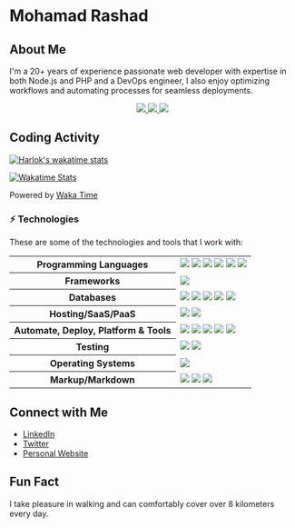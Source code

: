 # Mohamad Rashad

## About Me

I'm a 20+ years of experience passionate web developer with expertise in both Node.js and PHP and a DevOps engineer, I also enjoy optimizing workflows and automating processes for seamless deployments.


<p align="center">
  <a href="https://github.com/mrashad10" target="_blank">
    <img src="https://img.shields.io/github/followers/mrashad10?label=Follow%20Me&style=social"/>
  </a>
  <a href="https://twitter.com/mrashad" target="_blank">
    <img src="https://img.shields.io/twitter/follow/mrashad?style=social"/>
  </a>
  <a href="https://www.linkedin.com/in/mrashad/" target="_blank">
    <img src="https://img.shields.io/badge/-Linkedin-blue?style=flat-square&logo=Linkedin&logoColor=white&link=www.linkedin.com/in/mrashad"/>
  </a>
</p>

## Coding Activity

[![Harlok's wakatime stats](https://github-readme-stats.vercel.app/api/wakatime?username=mrashad)](https://github.com/anuraghazra/github-readme-stats)

[![Wakatime Stats](https://wakatime.com/share/@4909e9dc-78fe-4b72-9b30-e7cb5da6e2b9/f8784fc4-14a1-419d-8878-a7a80919c291.png)](https://wakatime.com)

Powered by [Waka Time](https://wakatime.com/@4909e9dc-78fe-4b72-9b30-e7cb5da6e2b9)

### ⚡ Technologies

These are some of the technologies and tools that I work with:

<table style="width:100%">
 <tr>
    <th>Programming Languages</th>
    <td>
      <img src="https://img.shields.io/badge/-JavaScript-black?style=flat-square&logo=javascript" />
      <img src="https://img.shields.io/badge/-Nodejs-339933?style=flat-square&logo=Node.js&logoColor=white" />
      <img src="https://img.shields.io/badge/-TypeScript-007ACC?style=flat-square&logo=typescript&logoColor=white" />
      <img src="https://img.shields.io/badge/-PHP-787CB5?style=flat-square&logo=PHP&logoColor=black" />
      <img src="https://img.shields.io/badge/-Python-ffff47?style=flat-square&logo=python" />
      <img src="https://img.shields.io/badge/-Go-00ADD8?style=flat-square&logo=go&logoColor=white" />
   </td>
  </tr>
  <tr>
    <th>Frameworks</th>
    <td>
      <img src="https://img.shields.io/badge/-Express.js-000000?style=flat-square&logo=express&logoColor=white" />
    </td>
  </tr>
  <tr>
    <th>Databases</th>
    <td>
      <img src="https://img.shields.io/badge/-MongoDB-black?style=flat-square&logo=mongodb" />
      <img src="https://img.shields.io/badge/PostgreSQL-316192.svg?&style=flat-square&logo=postgresql&logoColor=white" />
      <img src="https://img.shields.io/badge/-MySQL-4479A1?style=flat-square&logo=mysql&logoColor=white" />
      <img src="https://img.shields.io/badge/SQLite-07405E?style=flat-square&logo=sqlite&logoColor=white" />
      <img src="https://img.shields.io/badge/-Redis-DC382D?style=flat-square&logo=redis&logoColor=white" />
    </td>
  </tr>
  <tr>
    <th>Hosting/SaaS/PaaS</th>
    <td>
      <img src="https://img.shields.io/badge/Firebase-FFCA28?style=flat-square&logo=firebase&logoColor=white" />
      <img src="https://img.shields.io/badge/heroku%20-%23430098.svg?&style=flat-square&logo=heroku&logoColor=white" />
    </td>
  </tr>
  <tr>
    <th>Automate, Deploy, Platform & Tools</th>
    <td>
      <img src="https://img.shields.io/badge/-Docker-2496ED?style=flat-square&logo=docker&logoColor=white" />
      <img src="https://img.shields.io/badge/-Jenkins-DC382D?style=flat-square&logo=jenkins&logoColor=white" />
      <img src="https://img.shields.io/badge/-Git-black?style=flat-square&logo=git" />
      <img src="https://img.shields.io/badge/nginx%20-%23009639.svg?&style=flat-square&logo=nginx&logoColor=white" />
      <img src="https://img.shields.io/badge/-GitHub-181717?style=flat-square&logo=github" />
    </td>
  </tr>
  <tr>
    <th>Testing</th>
    <td>
      <img src="https://img.shields.io/badge/-Mocha-%238D6748?style=flat-square&logo=mocha&logoColor=white" />
      <img src="https://img.shields.io/badge/Junit5-25A162.svg?&style=flat-square&logo=postgresql&logoColor=white" />
    </td>
  </tr>
  <tr>
    <th>Operating Systems</th>
    <td>
      <img src="https://img.shields.io/badge/Linux-FCC624?style=flat-square&logo=linux&logoColor=black" />
    </td>
  </tr>
  <tr>
    <th>Markup/Markdown</th>
    <td>
      <img src="https://img.shields.io/badge/-HTML5-E34F26?style=flat-square&logo=html5&logoColor=white" />
      <img src="https://img.shields.io/badge/Markdown-%23000000.svg?&style=flat-square&logo=markdown&logoColor=white" />
      <img src="https://img.shields.io/badge/-CSS3-1572B6?style=flat-square&logo=css3" />
    </td>
  </tr>
</table>

<!-- ## Blog Posts

<div dir="rtl">

- [أهمية الإدارة العملية المنظمة لفرق تطوير البرمجيات](blogs/software-development-planning.md)
- [أهمية منهجية الـ DevOps](blogs/why-devops.md)

</div> -->

## Connect with Me

- [LinkedIn](https://www.linkedin.com/in/mrashad/)
- [Twitter](https://twitter.com/mrashad)
- [Personal Website](https://mrashad.com)

<!-- ## Stats

[![Rashad's GitHub stats-Dark](https://github-readme-stats.vercel.app/api?username=mrashad10\&show_icons=true\&theme=dark#gh-dark-mode-only)](https://github.com/mrashad10/github-readme-stats#responsive-card-theme#gh-dark-mode-only)
[![Rashad's GitHub stats-Light](https://github-readme-stats.vercel.app/api?username=mrashad10\&show_icons=true\&theme=default#gh-light-mode-only)](https://github.com/mrashad10/github-readme-stats#responsive-card-theme#gh-light-mode-only) -->

## Fun Fact

I take pleasure in walking and can comfortably cover over 8 kilometers every day.

<!--
**mrashad10/mrashad10** is a ✨ _special_ ✨ repository because its `README.md` (this file) appears on your GitHub profile.

Here are some ideas to get you started:

- 🔭 I’m currently working on ...
- 🌱 I’m currently learning ...
- 👯 I’m looking to collaborate on ...
- 🤔 I’m looking for help with ...
- 💬 Ask me about ...
- 😄 Pronouns: ...
-->
